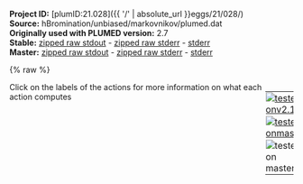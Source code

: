**Project ID:** [plumID:21.028]({{ '/' | absolute_url }}eggs/21/028/)  
**Source:** hBromination/unbiased/markovnikov/plumed.dat  
**Originally used with PLUMED version:** 2.7  
**Stable:** [zipped raw stdout](plumed.dat.plumed.stdout.txt.zip) - [zipped raw stderr](plumed.dat.plumed.stderr.txt.zip) - [stderr](plumed.dat.plumed.stderr)  
**Master:** [zipped raw stdout](plumed.dat.plumed_master.stdout.txt.zip) - [zipped raw stderr](plumed.dat.plumed_master.stderr.txt.zip) - [stderr](plumed.dat.plumed_master.stderr)  

{% raw %}
<div style="width: 100%; float:left">
<div style="width: 90%; float:left" id="value_details_data/hBromination/unbiased/markovnikov/plumed.dat"> Click on the labels of the actions for more information on what each action computes </div>
<div style="width: 10%; float:left"><table><tr><td style="padding:1px"><a href="plumed.dat.plumed.stderr"><img src="https://img.shields.io/badge/v2.10-failed-red.svg" alt="tested onv2.10" /></a></td></tr><tr><td style="padding:1px"><a href="plumed.dat.plumed_master.stderr"><img src="https://img.shields.io/badge/master-failed-red.svg" alt="tested onmaster" /></a></td></tr><tr><td style="padding:1px"><img src="https://img.shields.io/badge/with-LOAD-yellow.svg" alt="tested on master" /></td></tr>
</table></div></div>
<pre style="width=97%;">
<span class="plumedtooltip" style="color:blue"># vim: ft=plumed<span class="right">Enables syntax highlighting for PLUMED files in vim. See <a href="https://www.plumed.org/doc-master/user-doc/html/_vim_syntax.html">here for more details. </a><i></i></span></span>
<br/><span style="color:blue" class="comment">#UNITS</span>
<span class="plumedtooltip" style="color:green">UNITS<span class="right">This command sets the internal units for the code. <a href="https://www.plumed.org/doc-master/user-doc/html/_u_n_i_t_s.html" style="color:green">More details</a><i></i></span></span> <span class="plumedtooltip">LENGTH<span class="right">the units of lengths<i></i></span></span>=A

<span style="color:blue" class="comment">#LOAD FILES</span>
<span style="display:none;" id="data/hBromination/unbiased/markovnikov/plumed.dat">The UNITS action with label <b></b> calculates something</span><span class="plumedtooltip" style="color:green">LOAD<span class="right">Loads a library, possibly defining new actions. <a href="https://www.plumed.org/doc-master/user-doc/html/_l_o_a_d.html" style="color:green">More details</a><i></i></span></span> <span class="plumedtooltip">FILE<span class="right">file to be loaded<i></i></span></span>=<b name="data/hBromination/unbiased/markovnikov/plumed.dat">../../Contacts.cpp</b>

<span style="color:blue" class="comment"># Atoms labels: [1-c1][2-c2][3-h1][4-h2][5-c5][6-h3][7-h4][8-h5][9-h6][10-b1][11-h7]</span>
<br/><span style="color:blue" class="comment"># Traditional distances </span>
<b name="data/hBromination/unbiased/markovnikov/plumed.datd1" onclick='showPath("data/hBromination/unbiased/markovnikov/plumed.dat","data/hBromination/unbiased/markovnikov/plumed.datd1","data/hBromination/unbiased/markovnikov/plumed.datd1","brown")'>d1</b>:  <span class="plumedtooltip" style="color:green">DISTANCE<span class="right">Calculate the distance between a pair of atoms. <a href="https://www.plumed.org/doc-master/user-doc/html/_d_i_s_t_a_n_c_e.html" style="color:green">More details</a><i></i></span></span> <span class="plumedtooltip">ATOMS<span class="right">the pair of atom that we are calculating the distance between<i></i></span></span>=10,11 <span class="plumedtooltip">NOPBC<span class="right"> ignore the periodic boundary conditions when calculating distances<i></i></span></span>
<span style="display:none;" id="data/hBromination/unbiased/markovnikov/plumed.datd1">The DISTANCE action with label <b>d1</b> calculates the following quantities:<table  align="center" frame="void" width="95%" cellpadding="5%"><tr><td width="5%"><b> Quantity </b>  </td><td><b> Description </b> </td></tr><tr><td width="5%">d1.value</td><td>the DISTANCE between this pair of atoms</td></tr></table></span><b name="data/hBromination/unbiased/markovnikov/plumed.datd2" onclick='showPath("data/hBromination/unbiased/markovnikov/plumed.dat","data/hBromination/unbiased/markovnikov/plumed.datd2","data/hBromination/unbiased/markovnikov/plumed.datd2","brown")'>d2</b>:  <span class="plumedtooltip" style="color:green">DISTANCE<span class="right">Calculate the distance between a pair of atoms. <a href="https://www.plumed.org/doc-master/user-doc/html/_d_i_s_t_a_n_c_e.html" style="color:green">More details</a><i></i></span></span> <span class="plumedtooltip">ATOMS<span class="right">the pair of atom that we are calculating the distance between<i></i></span></span>=11,1 <span class="plumedtooltip">NOPBC<span class="right"> ignore the periodic boundary conditions when calculating distances<i></i></span></span>
<span style="display:none;" id="data/hBromination/unbiased/markovnikov/plumed.datd2">The DISTANCE action with label <b>d2</b> calculates the following quantities:<table  align="center" frame="void" width="95%" cellpadding="5%"><tr><td width="5%"><b> Quantity </b>  </td><td><b> Description </b> </td></tr><tr><td width="5%">d2.value</td><td>the DISTANCE between this pair of atoms</td></tr></table></span><b name="data/hBromination/unbiased/markovnikov/plumed.datd3" onclick='showPath("data/hBromination/unbiased/markovnikov/plumed.dat","data/hBromination/unbiased/markovnikov/plumed.datd3","data/hBromination/unbiased/markovnikov/plumed.datd3","brown")'>d3</b>:  <span class="plumedtooltip" style="color:green">DISTANCE<span class="right">Calculate the distance between a pair of atoms. <a href="https://www.plumed.org/doc-master/user-doc/html/_d_i_s_t_a_n_c_e.html" style="color:green">More details</a><i></i></span></span> <span class="plumedtooltip">ATOMS<span class="right">the pair of atom that we are calculating the distance between<i></i></span></span>=10,2 <span class="plumedtooltip">NOPBC<span class="right"> ignore the periodic boundary conditions when calculating distances<i></i></span></span>
<span style="display:none;" id="data/hBromination/unbiased/markovnikov/plumed.datd3">The DISTANCE action with label <b>d3</b> calculates the following quantities:<table  align="center" frame="void" width="95%" cellpadding="5%"><tr><td width="5%"><b> Quantity </b>  </td><td><b> Description </b> </td></tr><tr><td width="5%">d3.value</td><td>the DISTANCE between this pair of atoms</td></tr></table></span><b name="data/hBromination/unbiased/markovnikov/plumed.datd4" onclick='showPath("data/hBromination/unbiased/markovnikov/plumed.dat","data/hBromination/unbiased/markovnikov/plumed.datd4","data/hBromination/unbiased/markovnikov/plumed.datd4","brown")'>d4</b>:  <span class="plumedtooltip" style="color:green">DISTANCE<span class="right">Calculate the distance between a pair of atoms. <a href="https://www.plumed.org/doc-master/user-doc/html/_d_i_s_t_a_n_c_e.html" style="color:green">More details</a><i></i></span></span> <span class="plumedtooltip">ATOMS<span class="right">the pair of atom that we are calculating the distance between<i></i></span></span>=11,2 <span class="plumedtooltip">NOPBC<span class="right"> ignore the periodic boundary conditions when calculating distances<i></i></span></span>
<span style="display:none;" id="data/hBromination/unbiased/markovnikov/plumed.datd4">The DISTANCE action with label <b>d4</b> calculates the following quantities:<table  align="center" frame="void" width="95%" cellpadding="5%"><tr><td width="5%"><b> Quantity </b>  </td><td><b> Description </b> </td></tr><tr><td width="5%">d4.value</td><td>the DISTANCE between this pair of atoms</td></tr></table></span><b name="data/hBromination/unbiased/markovnikov/plumed.datd5" onclick='showPath("data/hBromination/unbiased/markovnikov/plumed.dat","data/hBromination/unbiased/markovnikov/plumed.datd5","data/hBromination/unbiased/markovnikov/plumed.datd5","brown")'>d5</b>:  <span class="plumedtooltip" style="color:green">DISTANCE<span class="right">Calculate the distance between a pair of atoms. <a href="https://www.plumed.org/doc-master/user-doc/html/_d_i_s_t_a_n_c_e.html" style="color:green">More details</a><i></i></span></span> <span class="plumedtooltip">ATOMS<span class="right">the pair of atom that we are calculating the distance between<i></i></span></span>=10,1 <span class="plumedtooltip">NOPBC<span class="right"> ignore the periodic boundary conditions when calculating distances<i></i></span></span>
<br/><span style="color:blue" class="comment"># ========= walls definition =========</span>
<span style="color:blue" class="comment"># prevent hydrogen molecules </span>
<span style="display:none;" id="data/hBromination/unbiased/markovnikov/plumed.datd5">The DISTANCE action with label <b>d5</b> calculates the following quantities:<table  align="center" frame="void" width="95%" cellpadding="5%"><tr><td width="5%"><b> Quantity </b>  </td><td><b> Description </b> </td></tr><tr><td width="5%">d5.value</td><td>the DISTANCE between this pair of atoms</td></tr></table></span><b name="data/hBromination/unbiased/markovnikov/plumed.datH" onclick='showPath("data/hBromination/unbiased/markovnikov/plumed.dat","data/hBromination/unbiased/markovnikov/plumed.datH","data/hBromination/unbiased/markovnikov/plumed.datH","brown")'>H</b>: <span class="plumedtooltip" style="color:green">GROUP<span class="right">Define a group of atoms so that a particular list of atoms can be referenced with a single label in definitions of CVs or virtual atoms. <a href="https://www.plumed.org/doc-master/user-doc/html/_g_r_o_u_p.html" style="color:green">More details</a><i></i></span></span> <span class="plumedtooltip">ATOMS<span class="right">the numerical indexes for the set of atoms in the group<i></i></span></span>=3,4,6,7,8,9,11
<span style="display:none;" id="data/hBromination/unbiased/markovnikov/plumed.datH">The GROUP action with label <b>H</b> calculates something</span><b name="data/hBromination/unbiased/markovnikov/plumed.datdHH" onclick='showPath("data/hBromination/unbiased/markovnikov/plumed.dat","data/hBromination/unbiased/markovnikov/plumed.datdHH","data/hBromination/unbiased/markovnikov/plumed.datdHH","brown")'>dHH</b>: <span class="plumedtooltip" style="color:green">DISTANCES<span class="right">Calculate the distances between multiple piars of atoms <a href="https://www.plumed.org/doc-master/user-doc/html/_d_i_s_t_a_n_c_e_s.html" style="color:green">More details</a><i></i></span></span> <span class="plumedtooltip">GROUPA<span class="right">Calculate the distances between all the atoms in GROUPA and all the atoms in GROUPB<i></i></span></span>=<b name="data/hBromination/unbiased/markovnikov/plumed.datH">H</b> <span class="plumedtooltip">GROUPB<span class="right">Calculate the distances between all the atoms in GROUPA and all the atoms in GROUPB<i></i></span></span>=<b name="data/hBromination/unbiased/markovnikov/plumed.datH">H</b> <span class="plumedtooltip">MIN<span class="right">calculate the minimum value<i></i></span></span>={BETA=20} <span class="plumedtooltip">NOPBC<span class="right"> ignore the periodic boundary conditions when calculating distances<i></i></span></span>
<span style="display:none;" id="data/hBromination/unbiased/markovnikov/plumed.datdHH">The DISTANCES action with label <b>dHH</b> calculates the following quantities:<table  align="center" frame="void" width="95%" cellpadding="5%"><tr><td width="5%"><b> Quantity </b>  </td><td><b> Description </b> </td></tr><tr><td width="5%">dHH.min</td><td>the minimum colvar</td></tr><tr><td width="5%">dHH.value</td><td>the DISTANCES between the each pair of atoms that were specified</td></tr></table></span><b name="data/hBromination/unbiased/markovnikov/plumed.datwallHH" onclick='showPath("data/hBromination/unbiased/markovnikov/plumed.dat","data/hBromination/unbiased/markovnikov/plumed.datwallHH","data/hBromination/unbiased/markovnikov/plumed.datwallHH","brown")'>wallHH</b>: <span class="plumedtooltip" style="color:green">LOWER_WALLS<span class="right">Defines a wall for the value of one or more collective variables, <a href="https://www.plumed.org/doc-master/user-doc/html/_l_o_w_e_r__w_a_l_l_s.html" style="color:green">More details</a><i></i></span></span> <span class="plumedtooltip">ARG<span class="right">the arguments on which the bias is acting<i></i></span></span>=<b name="data/hBromination/unbiased/markovnikov/plumed.datdHH">dHH.*</b> <span class="plumedtooltip">AT<span class="right">the positions of the wall<i></i></span></span>=1.4 <span class="plumedtooltip">KAPPA<span class="right">the force constant for the wall<i></i></span></span>=150.0 <span class="plumedtooltip">EXP<span class="right"> the powers for the walls<i></i></span></span>=2 <span class="plumedtooltip">EPS<span class="right"> the values for s_i in the expression for a wall<i></i></span></span>=1.0 <span style="color:blue" class="comment">#OFFSET=1.3</span>
<br/><span style="color:blue" class="comment"># keep COMs near</span>
<span style="display:none;" id="data/hBromination/unbiased/markovnikov/plumed.datwallHH">The LOWER_WALLS action with label <b>wallHH</b> calculates the following quantities:<table  align="center" frame="void" width="95%" cellpadding="5%"><tr><td width="5%"><b> Quantity </b>  </td><td><b> Description </b> </td></tr><tr><td width="5%">wallHH.bias</td><td>the instantaneous value of the bias potential</td></tr><tr><td width="5%">wallHH.force2</td><td>the instantaneous value of the squared force due to this bias potential</td></tr></table></span><b name="data/hBromination/unbiased/markovnikov/plumed.datuwall" onclick='showPath("data/hBromination/unbiased/markovnikov/plumed.dat","data/hBromination/unbiased/markovnikov/plumed.datuwall","data/hBromination/unbiased/markovnikov/plumed.datuwall","brown")'>uwall</b>: <span class="plumedtooltip" style="color:green">UPPER_WALLS<span class="right">Defines a wall for the value of one or more collective variables, <a href="https://www.plumed.org/doc-master/user-doc/html/_u_p_p_e_r__w_a_l_l_s.html" style="color:green">More details</a><i></i></span></span> <span class="plumedtooltip">ARG<span class="right">the arguments on which the bias is acting<i></i></span></span>=<b name="data/hBromination/unbiased/markovnikov/plumed.datd1">d1</b>,<b name="data/hBromination/unbiased/markovnikov/plumed.datd2">d2</b>,<b name="data/hBromination/unbiased/markovnikov/plumed.datd3">d3</b>,<b name="data/hBromination/unbiased/markovnikov/plumed.datd4">d4</b>,<b name="data/hBromination/unbiased/markovnikov/plumed.datd5">d5</b> <span class="plumedtooltip">AT<span class="right">the positions of the wall<i></i></span></span>=3.0,3.0,3.0,3.0,3.0 <span class="plumedtooltip">KAPPA<span class="right">the force constant for the wall<i></i></span></span>=150.0,150.0,150.0,150.0,150.0 

<span style="color:blue" class="comment"># fix hydrogens on C1 -&gt; bonding Br lateral</span>
<span style="display:none;" id="data/hBromination/unbiased/markovnikov/plumed.datuwall">The UPPER_WALLS action with label <b>uwall</b> calculates the following quantities:<table  align="center" frame="void" width="95%" cellpadding="5%"><tr><td width="5%"><b> Quantity </b>  </td><td><b> Description </b> </td></tr><tr><td width="5%">uwall.bias</td><td>the instantaneous value of the bias potential</td></tr><tr><td width="5%">uwall.force2</td><td>the instantaneous value of the squared force due to this bias potential</td></tr></table></span><b name="data/hBromination/unbiased/markovnikov/plumed.datd13" onclick='showPath("data/hBromination/unbiased/markovnikov/plumed.dat","data/hBromination/unbiased/markovnikov/plumed.datd13","data/hBromination/unbiased/markovnikov/plumed.datd13","brown")'>d13</b>: <span class="plumedtooltip" style="color:green">DISTANCE<span class="right">Calculate the distance between a pair of atoms. <a href="https://www.plumed.org/doc-master/user-doc/html/_d_i_s_t_a_n_c_e.html" style="color:green">More details</a><i></i></span></span> <span class="plumedtooltip">ATOMS<span class="right">the pair of atom that we are calculating the distance between<i></i></span></span>=1,3 <span class="plumedtooltip">NOPBC<span class="right"> ignore the periodic boundary conditions when calculating distances<i></i></span></span>
<span style="display:none;" id="data/hBromination/unbiased/markovnikov/plumed.datd13">The DISTANCE action with label <b>d13</b> calculates the following quantities:<table  align="center" frame="void" width="95%" cellpadding="5%"><tr><td width="5%"><b> Quantity </b>  </td><td><b> Description </b> </td></tr><tr><td width="5%">d13.value</td><td>the DISTANCE between this pair of atoms</td></tr></table></span><b name="data/hBromination/unbiased/markovnikov/plumed.datd14" onclick='showPath("data/hBromination/unbiased/markovnikov/plumed.dat","data/hBromination/unbiased/markovnikov/plumed.datd14","data/hBromination/unbiased/markovnikov/plumed.datd14","brown")'>d14</b>: <span class="plumedtooltip" style="color:green">DISTANCE<span class="right">Calculate the distance between a pair of atoms. <a href="https://www.plumed.org/doc-master/user-doc/html/_d_i_s_t_a_n_c_e.html" style="color:green">More details</a><i></i></span></span> <span class="plumedtooltip">ATOMS<span class="right">the pair of atom that we are calculating the distance between<i></i></span></span>=1,4 <span class="plumedtooltip">NOPBC<span class="right"> ignore the periodic boundary conditions when calculating distances<i></i></span></span>
<span style="display:none;" id="data/hBromination/unbiased/markovnikov/plumed.datd14">The DISTANCE action with label <b>d14</b> calculates the following quantities:<table  align="center" frame="void" width="95%" cellpadding="5%"><tr><td width="5%"><b> Quantity </b>  </td><td><b> Description </b> </td></tr><tr><td width="5%">d14.value</td><td>the DISTANCE between this pair of atoms</td></tr></table></span><b name="data/hBromination/unbiased/markovnikov/plumed.datwallCe1H1" onclick='showPath("data/hBromination/unbiased/markovnikov/plumed.dat","data/hBromination/unbiased/markovnikov/plumed.datwallCe1H1","data/hBromination/unbiased/markovnikov/plumed.datwallCe1H1","brown")'>wallCe1H1</b>: <span class="plumedtooltip" style="color:green">UPPER_WALLS<span class="right">Defines a wall for the value of one or more collective variables, <a href="https://www.plumed.org/doc-master/user-doc/html/_u_p_p_e_r__w_a_l_l_s.html" style="color:green">More details</a><i></i></span></span> <span class="plumedtooltip">ARG<span class="right">the arguments on which the bias is acting<i></i></span></span>=<b name="data/hBromination/unbiased/markovnikov/plumed.datd13">d13</b>,<b name="data/hBromination/unbiased/markovnikov/plumed.datd14">d14</b> <span class="plumedtooltip">AT<span class="right">the positions of the wall<i></i></span></span>=1.4,1.4 <span class="plumedtooltip">KAPPA<span class="right">the force constant for the wall<i></i></span></span>=150.0,150.0 <span class="plumedtooltip">EXP<span class="right"> the powers for the walls<i></i></span></span>=2,2 <span class="plumedtooltip">EPS<span class="right"> the values for s_i in the expression for a wall<i></i></span></span>=1.0,1.0 <span class="plumedtooltip">OFFSET<span class="right"> the offset for the start of the wall<i></i></span></span>=0.2,0.2

<span style="color:blue" class="comment"># fix hydrogens on C3 -&gt; nonbonding Br lateral</span>
<span style="display:none;" id="data/hBromination/unbiased/markovnikov/plumed.datwallCe1H1">The UPPER_WALLS action with label <b>wallCe1H1</b> calculates the following quantities:<table  align="center" frame="void" width="95%" cellpadding="5%"><tr><td width="5%"><b> Quantity </b>  </td><td><b> Description </b> </td></tr><tr><td width="5%">wallCe1H1.bias</td><td>the instantaneous value of the bias potential</td></tr><tr><td width="5%">wallCe1H1.force2</td><td>the instantaneous value of the squared force due to this bias potential</td></tr></table></span><b name="data/hBromination/unbiased/markovnikov/plumed.datd57" onclick='showPath("data/hBromination/unbiased/markovnikov/plumed.dat","data/hBromination/unbiased/markovnikov/plumed.datd57","data/hBromination/unbiased/markovnikov/plumed.datd57","brown")'>d57</b>: <span class="plumedtooltip" style="color:green">DISTANCE<span class="right">Calculate the distance between a pair of atoms. <a href="https://www.plumed.org/doc-master/user-doc/html/_d_i_s_t_a_n_c_e.html" style="color:green">More details</a><i></i></span></span> <span class="plumedtooltip">ATOMS<span class="right">the pair of atom that we are calculating the distance between<i></i></span></span>=5,7 <span class="plumedtooltip">NOPBC<span class="right"> ignore the periodic boundary conditions when calculating distances<i></i></span></span>
<span style="display:none;" id="data/hBromination/unbiased/markovnikov/plumed.datd57">The DISTANCE action with label <b>d57</b> calculates the following quantities:<table  align="center" frame="void" width="95%" cellpadding="5%"><tr><td width="5%"><b> Quantity </b>  </td><td><b> Description </b> </td></tr><tr><td width="5%">d57.value</td><td>the DISTANCE between this pair of atoms</td></tr></table></span><b name="data/hBromination/unbiased/markovnikov/plumed.datd58" onclick='showPath("data/hBromination/unbiased/markovnikov/plumed.dat","data/hBromination/unbiased/markovnikov/plumed.datd58","data/hBromination/unbiased/markovnikov/plumed.datd58","brown")'>d58</b>: <span class="plumedtooltip" style="color:green">DISTANCE<span class="right">Calculate the distance between a pair of atoms. <a href="https://www.plumed.org/doc-master/user-doc/html/_d_i_s_t_a_n_c_e.html" style="color:green">More details</a><i></i></span></span> <span class="plumedtooltip">ATOMS<span class="right">the pair of atom that we are calculating the distance between<i></i></span></span>=5,8 <span class="plumedtooltip">NOPBC<span class="right"> ignore the periodic boundary conditions when calculating distances<i></i></span></span>
<span style="display:none;" id="data/hBromination/unbiased/markovnikov/plumed.datd58">The DISTANCE action with label <b>d58</b> calculates the following quantities:<table  align="center" frame="void" width="95%" cellpadding="5%"><tr><td width="5%"><b> Quantity </b>  </td><td><b> Description </b> </td></tr><tr><td width="5%">d58.value</td><td>the DISTANCE between this pair of atoms</td></tr></table></span><b name="data/hBromination/unbiased/markovnikov/plumed.datd59" onclick='showPath("data/hBromination/unbiased/markovnikov/plumed.dat","data/hBromination/unbiased/markovnikov/plumed.datd59","data/hBromination/unbiased/markovnikov/plumed.datd59","brown")'>d59</b>: <span class="plumedtooltip" style="color:green">DISTANCE<span class="right">Calculate the distance between a pair of atoms. <a href="https://www.plumed.org/doc-master/user-doc/html/_d_i_s_t_a_n_c_e.html" style="color:green">More details</a><i></i></span></span> <span class="plumedtooltip">ATOMS<span class="right">the pair of atom that we are calculating the distance between<i></i></span></span>=5,9 <span class="plumedtooltip">NOPBC<span class="right"> ignore the periodic boundary conditions when calculating distances<i></i></span></span>
<span style="display:none;" id="data/hBromination/unbiased/markovnikov/plumed.datd59">The DISTANCE action with label <b>d59</b> calculates the following quantities:<table  align="center" frame="void" width="95%" cellpadding="5%"><tr><td width="5%"><b> Quantity </b>  </td><td><b> Description </b> </td></tr><tr><td width="5%">d59.value</td><td>the DISTANCE between this pair of atoms</td></tr></table></span><b name="data/hBromination/unbiased/markovnikov/plumed.datwallCe2H2" onclick='showPath("data/hBromination/unbiased/markovnikov/plumed.dat","data/hBromination/unbiased/markovnikov/plumed.datwallCe2H2","data/hBromination/unbiased/markovnikov/plumed.datwallCe2H2","brown")'>wallCe2H2</b>: <span class="plumedtooltip" style="color:green">UPPER_WALLS<span class="right">Defines a wall for the value of one or more collective variables, <a href="https://www.plumed.org/doc-master/user-doc/html/_u_p_p_e_r__w_a_l_l_s.html" style="color:green">More details</a><i></i></span></span> <span class="plumedtooltip">ARG<span class="right">the arguments on which the bias is acting<i></i></span></span>=<b name="data/hBromination/unbiased/markovnikov/plumed.datd57">d57</b>,<b name="data/hBromination/unbiased/markovnikov/plumed.datd58">d58</b>,<b name="data/hBromination/unbiased/markovnikov/plumed.datd59">d59</b> <span class="plumedtooltip">AT<span class="right">the positions of the wall<i></i></span></span>=1.4,1.4,1.4 <span class="plumedtooltip">KAPPA<span class="right">the force constant for the wall<i></i></span></span>=150.0,150.0,150.0 <span class="plumedtooltip">EXP<span class="right"> the powers for the walls<i></i></span></span>=2,2,2 <span class="plumedtooltip">EPS<span class="right"> the values for s_i in the expression for a wall<i></i></span></span>=1.0,1.0,1.0 <span class="plumedtooltip">OFFSET<span class="right"> the offset for the start of the wall<i></i></span></span>=0.2,0.2,0.2

<span style="color:blue" class="comment"># fix hydrogen on C2 -&gt; bonding Br central</span>
<span style="display:none;" id="data/hBromination/unbiased/markovnikov/plumed.datwallCe2H2">The UPPER_WALLS action with label <b>wallCe2H2</b> calculates the following quantities:<table  align="center" frame="void" width="95%" cellpadding="5%"><tr><td width="5%"><b> Quantity </b>  </td><td><b> Description </b> </td></tr><tr><td width="5%">wallCe2H2.bias</td><td>the instantaneous value of the bias potential</td></tr><tr><td width="5%">wallCe2H2.force2</td><td>the instantaneous value of the squared force due to this bias potential</td></tr></table></span><b name="data/hBromination/unbiased/markovnikov/plumed.datd26" onclick='showPath("data/hBromination/unbiased/markovnikov/plumed.dat","data/hBromination/unbiased/markovnikov/plumed.datd26","data/hBromination/unbiased/markovnikov/plumed.datd26","brown")'>d26</b>: <span class="plumedtooltip" style="color:green">DISTANCE<span class="right">Calculate the distance between a pair of atoms. <a href="https://www.plumed.org/doc-master/user-doc/html/_d_i_s_t_a_n_c_e.html" style="color:green">More details</a><i></i></span></span> <span class="plumedtooltip">ATOMS<span class="right">the pair of atom that we are calculating the distance between<i></i></span></span>=2,6 <span class="plumedtooltip">NOPBC<span class="right"> ignore the periodic boundary conditions when calculating distances<i></i></span></span>
<span style="display:none;" id="data/hBromination/unbiased/markovnikov/plumed.datd26">The DISTANCE action with label <b>d26</b> calculates the following quantities:<table  align="center" frame="void" width="95%" cellpadding="5%"><tr><td width="5%"><b> Quantity </b>  </td><td><b> Description </b> </td></tr><tr><td width="5%">d26.value</td><td>the DISTANCE between this pair of atoms</td></tr></table></span><b name="data/hBromination/unbiased/markovnikov/plumed.datwallCmH1" onclick='showPath("data/hBromination/unbiased/markovnikov/plumed.dat","data/hBromination/unbiased/markovnikov/plumed.datwallCmH1","data/hBromination/unbiased/markovnikov/plumed.datwallCmH1","brown")'>wallCmH1</b>: <span class="plumedtooltip" style="color:green">UPPER_WALLS<span class="right">Defines a wall for the value of one or more collective variables, <a href="https://www.plumed.org/doc-master/user-doc/html/_u_p_p_e_r__w_a_l_l_s.html" style="color:green">More details</a><i></i></span></span> <span class="plumedtooltip">ARG<span class="right">the arguments on which the bias is acting<i></i></span></span>=<b name="data/hBromination/unbiased/markovnikov/plumed.datd26">d26</b> <span class="plumedtooltip">AT<span class="right">the positions of the wall<i></i></span></span>=1.4 <span class="plumedtooltip">KAPPA<span class="right">the force constant for the wall<i></i></span></span>=150.0 <span class="plumedtooltip">EXP<span class="right"> the powers for the walls<i></i></span></span>=2 <span class="plumedtooltip">EPS<span class="right"> the values for s_i in the expression for a wall<i></i></span></span>=1.0 <span class="plumedtooltip">OFFSET<span class="right"> the offset for the start of the wall<i></i></span></span>=0.2

<span style="color:blue" class="comment"># ====== CONTACTS =======</span>
<span style="color:blue" class="comment">#DEFINE GROUP OF ATOMS</span>
<span style="display:none;" id="data/hBromination/unbiased/markovnikov/plumed.datwallCmH1">The UPPER_WALLS action with label <b>wallCmH1</b> calculates the following quantities:<table  align="center" frame="void" width="95%" cellpadding="5%"><tr><td width="5%"><b> Quantity </b>  </td><td><b> Description </b> </td></tr><tr><td width="5%">wallCmH1.bias</td><td>the instantaneous value of the bias potential</td></tr><tr><td width="5%">wallCmH1.force2</td><td>the instantaneous value of the squared force due to this bias potential</td></tr></table></span><b name="data/hBromination/unbiased/markovnikov/plumed.datC" onclick='showPath("data/hBromination/unbiased/markovnikov/plumed.dat","data/hBromination/unbiased/markovnikov/plumed.datC","data/hBromination/unbiased/markovnikov/plumed.datC","brown")'>C</b>: <span class="plumedtooltip" style="color:green">GROUP<span class="right">Define a group of atoms so that a particular list of atoms can be referenced with a single label in definitions of CVs or virtual atoms. <a href="https://www.plumed.org/doc-master/user-doc/html/_g_r_o_u_p.html" style="color:green">More details</a><i></i></span></span> <span class="plumedtooltip">ATOMS<span class="right">the numerical indexes for the set of atoms in the group<i></i></span></span>=1,2,5
<span style="color:blue" class="comment">#H: GROUP ATOMS=3,4,6,7,8,9,11</span>
<span style="display:none;" id="data/hBromination/unbiased/markovnikov/plumed.datC">The GROUP action with label <b>C</b> calculates something</span><b name="data/hBromination/unbiased/markovnikov/plumed.datBr" onclick='showPath("data/hBromination/unbiased/markovnikov/plumed.dat","data/hBromination/unbiased/markovnikov/plumed.datBr","data/hBromination/unbiased/markovnikov/plumed.datBr","brown")'>Br</b>: <span class="plumedtooltip" style="color:green">GROUP<span class="right">Define a group of atoms so that a particular list of atoms can be referenced with a single label in definitions of CVs or virtual atoms. <a href="https://www.plumed.org/doc-master/user-doc/html/_g_r_o_u_p.html" style="color:green">More details</a><i></i></span></span> <span class="plumedtooltip">ATOMS<span class="right">the numerical indexes for the set of atoms in the group<i></i></span></span>=10

<span style="display:none;" id="data/hBromination/unbiased/markovnikov/plumed.datBr">The GROUP action with label <b>Br</b> calculates something</span><b name="data/hBromination/unbiased/markovnikov/plumed.datcc2" onclick='showPath("data/hBromination/unbiased/markovnikov/plumed.dat","data/hBromination/unbiased/markovnikov/plumed.datcc2","data/hBromination/unbiased/markovnikov/plumed.datcc2","brown")'>cc2</b>: <span class="plumedtooltip" style="color:green">CONTACTS<span class="right">This action is not part of PLUMED and was included by using a LOAD command <a href="https://www.plumed.org/doc-master/user-doc/html/_l_o_a_d.html" style="color:green">More details</a><i></i></span></span> GROUPA=<b name="data/hBromination/unbiased/markovnikov/plumed.datC">C</b> SWITCH={RATIONAL D_0=0.0 R_0=1.7 NN=6 MM=8}
<b name="data/hBromination/unbiased/markovnikov/plumed.datcb2" onclick='showPath("data/hBromination/unbiased/markovnikov/plumed.dat","data/hBromination/unbiased/markovnikov/plumed.datcb2","data/hBromination/unbiased/markovnikov/plumed.datcb2","brown")'>cb2</b>: <span class="plumedtooltip" style="color:green">CONTACTS<span class="right">This action is not part of PLUMED and was included by using a LOAD command <a href="https://www.plumed.org/doc-master/user-doc/html/_l_o_a_d.html" style="color:green">More details</a><i></i></span></span> GROUPA=<b name="data/hBromination/unbiased/markovnikov/plumed.datC">C</b> GROUPB=<b name="data/hBromination/unbiased/markovnikov/plumed.datBr">Br</b> SWITCH={RATIONAL D_0=0.0 R_0=1.9 NN=6 MM=8}
<b name="data/hBromination/unbiased/markovnikov/plumed.datch2" onclick='showPath("data/hBromination/unbiased/markovnikov/plumed.dat","data/hBromination/unbiased/markovnikov/plumed.datch2","data/hBromination/unbiased/markovnikov/plumed.datch2","brown")'>ch2</b>: <span class="plumedtooltip" style="color:green">CONTACTS<span class="right">This action is not part of PLUMED and was included by using a LOAD command <a href="https://www.plumed.org/doc-master/user-doc/html/_l_o_a_d.html" style="color:green">More details</a><i></i></span></span> GROUPA=<b name="data/hBromination/unbiased/markovnikov/plumed.datC">C</b> GROUPB=<b name="data/hBromination/unbiased/markovnikov/plumed.datH">H</b> SWITCH={RATIONAL D_0=0.0 R_0=1.2 NN=6 MM=8}
<b name="data/hBromination/unbiased/markovnikov/plumed.datbh2" onclick='showPath("data/hBromination/unbiased/markovnikov/plumed.dat","data/hBromination/unbiased/markovnikov/plumed.datbh2","data/hBromination/unbiased/markovnikov/plumed.datbh2","brown")'>bh2</b>: <span class="plumedtooltip" style="color:green">CONTACTS<span class="right">This action is not part of PLUMED and was included by using a LOAD command <a href="https://www.plumed.org/doc-master/user-doc/html/_l_o_a_d.html" style="color:green">More details</a><i></i></span></span> GROUPA=<b name="data/hBromination/unbiased/markovnikov/plumed.datBr">Br</b> GROUPB=<b name="data/hBromination/unbiased/markovnikov/plumed.datH">H</b> SWITCH={RATIONAL D_0=0.0 R_0=1.4 NN=6 MM=8}
<br/><span style="color:blue" class="comment"># ====== OUTPUT ======</span>
<span class="plumedtooltip" style="color:green">PRINT<span class="right">Print quantities to a file. <a href="https://www.plumed.org/doc-master/user-doc/html/_p_r_i_n_t.html" style="color:green">More details</a><i></i></span></span> <span class="plumedtooltip">STRIDE<span class="right"> the frequency with which the quantities of interest should be output<i></i></span></span>=50 <span class="plumedtooltip">FILE<span class="right">the name of the file on which to output these quantities<i></i></span></span>=distances <span class="plumedtooltip">ARG<span class="right">the labels of the values that you would like to print to the file<i></i></span></span>=<b name="data/hBromination/unbiased/markovnikov/plumed.datd1">d1</b>,<b name="data/hBromination/unbiased/markovnikov/plumed.datd2">d2</b>,<b name="data/hBromination/unbiased/markovnikov/plumed.datd3">d3</b>,<b name="data/hBromination/unbiased/markovnikov/plumed.datd4">d4</b>,<b name="data/hBromination/unbiased/markovnikov/plumed.datd5">d5</b>
<span class="plumedtooltip" style="color:green">PRINT<span class="right">Print quantities to a file. <a href="https://www.plumed.org/doc-master/user-doc/html/_p_r_i_n_t.html" style="color:green">More details</a><i></i></span></span> <span class="plumedtooltip">STRIDE<span class="right"> the frequency with which the quantities of interest should be output<i></i></span></span>=50 <span class="plumedtooltip">FILE<span class="right">the name of the file on which to output these quantities<i></i></span></span>=contacts <span class="plumedtooltip">ARG<span class="right">the labels of the values that you would like to print to the file<i></i></span></span>=cc2.*,cb2.*,ch2.*,bh2.*
</pre>
{% endraw %}

